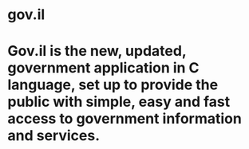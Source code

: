 # gov.il
# Gov.il is the new, updated, government application in C language, set up to provide the public with simple, easy and fast access to government information and services.

